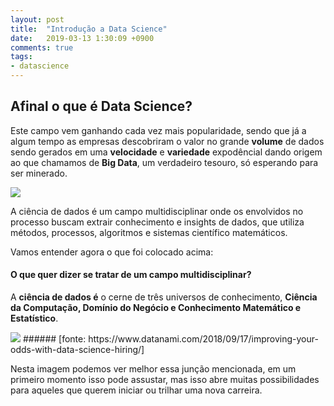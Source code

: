 ```yaml
---
layout: post
title:  "Introdução a Data Science"
date:   2019-03-13 1:30:09 +0900
comments: true
tags:
- datascience
---
```


## Afinal o que é Data Science?

Este campo vem ganhando cada vez mais popularidade, sendo que já a algum tempo as empresas descobriram o valor no grande **volume** de dados sendo gerados em uma **velocidade** e **variedade** expodêncial dando origem ao que chamamos de **Big Data**, um verdadeiro tesouro, só esperando para ser minerado.

<img src="https://media.giphy.com/media/8UHerDqCSzSR3rxPEZ/giphy.gif">

A ciência de dados é um campo multidisciplinar onde os envolvidos no processo buscam extrair conhecimento e insights de dados, que utiliza métodos, processos, algoritmos e sistemas científico matemáticos.

Vamos entender agora o que foi colocado acima:

#### O que quer dizer se tratar de um campo multidisciplinar?

A **ciência de dados é** o cerne de três universos de conhecimento, **Ciência da Computação, Domínio do Negócio e Conhecimento Matemático e Estatístico**.

<img src="https://goo.gl/jq67PA">
###### [fonte: https://www.datanami.com/2018/09/17/improving-your-odds-with-data-science-hiring/]

Nesta imagem podemos ver melhor essa junção mencionada, em um primeiro momento isso pode assustar, mas isso abre muitas possibilidades para aqueles que querem iniciar ou trilhar uma nova carreira.
